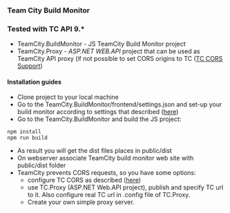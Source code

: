 ### Team City Build Monitor

### Tested with TC API 9.*

* TeamCity.BuildMonitor - JS TeamCity Build Monitor project
* TeamCity.Proxy - *ASP.NET WEB.API* project that can be used as TeamCity API proxy (if not possible to set CORS origins to TC ([TC CORS Support](https://confluence.jetbrains.com/display/TCD9/REST+API#RESTAPI-CORSSupport))

#### Installation guides

* Clone project to your local machine
* Go to the TeamCity.BuildMonitor/frontend/settings.json and set-up your build monitor according to settings that described ([here](https://github.com/arzion/TC.BuildMonitor/tree/master/TeamCity.BuildMonitor))
* Go to the TeamCity.BuildMonitor and build the JS project:
```
npm install
npm run build
```
* As result you will get the dist files places in public/dist
* On webserver associate TeamCity build monitor web site with public/dist folder
* TeamCity prevents CORS requests, so you have some options:
  * configure TC CORS as described ([here](https://confluence.jetbrains.com/display/TCD9/REST+API#RESTAPI-CORSSupport))
  * use TC.Proxy (ASP.NET Web.API project), publish and specify TC url to it. Also configure real TC url in .config file of TC.Proxy.
  * Create your own simple proxy server.
